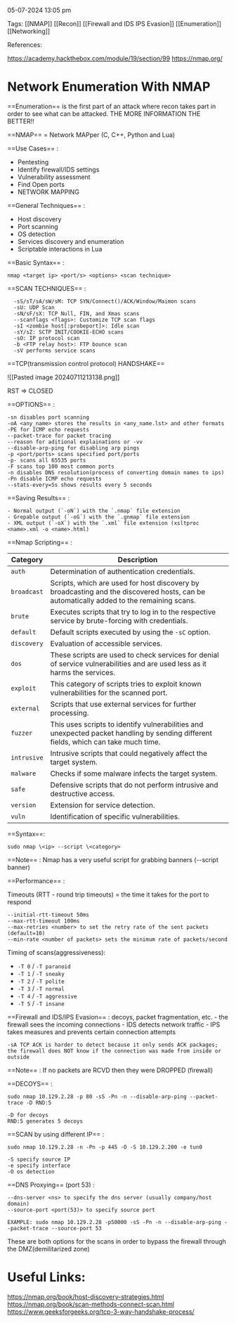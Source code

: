 
05-07-2024 13:05 pm

Tags: [[NMAP]] [[Recon]] [[Firewall and IDS IPS Evasion]] [[Enumeration]] [[Networking]] 

References:

https://academy.hackthebox.com/module/19/section/99
https://nmap.org/


# Network Enumeration With NMAP


==Enumeration== is the first part of an attack where recon takes part in order to see what can be attacked. THE MORE INFORMATION THE BETTER!!

==NMAP== = Network MAPper (C, C++, Python and Lua)

==Use Cases== :
- Pentesting
- Identify firewall/IDS settings
- Vulnerability assessment
- Find Open ports
- NETWORK MAPPING


==General Techniques== : 
- Host discovery
- Port scanning
- OS detection
- Services discovery and enumeration
- Scriptable interactions in Lua

==Basic Syntax== :
```
nmap <target ip> <port/s> <options> <scan technique>
```

==SCAN TECHNIQUES== :
```
  -sS/sT/sA/sW/sM: TCP SYN/Connect()/ACK/Window/Maimon scans
  -sU: UDP Scan
  -sN/sF/sX: TCP Null, FIN, and Xmas scans
  --scanflags <flags>: Customize TCP scan flags
  -sI <zombie host[:probeport]>: Idle scan
  -sY/sZ: SCTP INIT/COOKIE-ECHO scans
  -sO: IP protocol scan
  -b <FTP relay host>: FTP bounce scan
  -sV performs service scans
```

==TCP(transmission control protocol) HANDSHAKE==

![[Pasted image 20240711213138.png]]

RST => CLOSED

==OPTIONS== :
```
-sn disables port scanning
-oA <any_name> stores the results in <any_name.lst> and other formats
-PE for ICMP echo requests
--packet-trace for packet tracing
--reason for aditional explainations or -vv
--disable-arp-ping for disabling arp pings
-p <port/ports> scans specified port/ports
-p- scans all 65535 ports
-F scans top 100 most common ports
-n disables DNS resolution(process of converting domain names to ips)
-Pn disable ICMP echo requests
--stats-every=5s shows results every 5 seconds

```

==Saving Results== :
```
- Normal output (`-oN`) with the `.nmap` file extension
- Grepable output (`-oG`) with the `.gnmap` file extension
- XML output (`-oX`) with the `.xml` file extension (xsltproc <name>.xml -o <name>.html)
```

==Nmap Scripting== :

| **Category** | **Description**                                                                                                                         |
| ------------ | --------------------------------------------------------------------------------------------------------------------------------------- |
| `auth`       | Determination of authentication credentials.                                                                                            |
| `broadcast`  | Scripts, which are used for host discovery by broadcasting and the discovered hosts, can be automatically added to the remaining scans. |
| `brute`      | Executes scripts that try to log in to the respective service by brute-forcing with credentials.                                        |
| `default`    | Default scripts executed by using the `-sC` option.                                                                                     |
| `discovery`  | Evaluation of accessible services.                                                                                                      |
| `dos`        | These scripts are used to check services for denial of service vulnerabilities and are used less as it harms the services.              |
| `exploit`    | This category of scripts tries to exploit known vulnerabilities for the scanned port.                                                   |
| `external`   | Scripts that use external services for further processing.                                                                              |
| `fuzzer`     | This uses scripts to identify vulnerabilities and unexpected packet handling by sending different fields, which can take much time.     |
| `intrusive`  | Intrusive scripts that could negatively affect the target system.                                                                       |
| `malware`    | Checks if some malware infects the target system.                                                                                       |
| `safe`       | Defensive scripts that do not perform intrusive and destructive access.                                                                 |
| `version`    | Extension for service detection.                                                                                                        |
| `vuln`       | Identification of specific vulnerabilities.                                                                                             |
==Syntax==:
```
sudo nmap \<ip> --script \<category>
```

==Note== : Nmap has a very useful script for grabbing banners (--script banner)

==Performance== :

Timeouts (RTT - round trip timeouts) = the time it takes for the port to respond

```
--initial-rtt-timeout 50ms
--max-rtt-timeout 100ms
--max-retries <number> to set the retry rate of the sent packets (default=10)
--min-rate <number of packets> sets the minimum rate of packets/second
```

Timing of scans(aggressiveness):
- `-T 0` / `-T paranoid`
- `-T 1` / `-T sneaky`
- `-T 2` / `-T polite`
- `-T 3` / `-T normal`
- `-T 4` / `-T aggressive`
- `-T 5` / `-T insane`

==Firewall and IDS/IPS Evasion== : decoys, packet fragmentation, etc.
	- the firewall sees the incoming connections
	- IDS detects network traffic
	- IPS takes measures and prevents certain connection attempts

```
-sA TCP ACK is harder to detect because it only sends ACK packages; the firewall does NOT know if the connection was made from inside or outside
```

==Note== : If no packets are RCVD then they were DROPPED (firewall)

==DECOYS== :
```
sudo nmap 10.129.2.28 -p 80 -sS -Pn -n --disable-arp-ping --packet-trace -D RND:5

-D for decoys
RND:5 generates 5 decoys
```

==SCAN by using different IP== :
```
sudo nmap 10.129.2.28 -n -Pn -p 445 -O -S 10.129.2.200 -e tun0

-S specify source IP
-e specify interface
-O os detection
```

==DNS Proxying== (port 53) :
```
--dns-server <ns> to specify the dns server (usually company/host domain)
--source-port <port(53)> to specify source port

EXAMPLE: sudo nmap 10.129.2.28 -p50000 -sS -Pn -n --disable-arp-ping --packet-trace --source-port 53
```
These are both options for the scans in order to bypass the firewall through the DMZ(demilitarized zone)


# Useful Links:

https://nmap.org/book/host-discovery-strategies.html
https://nmap.org/book/scan-methods-connect-scan.html
https://www.geeksforgeeks.org/tcp-3-way-handshake-process/